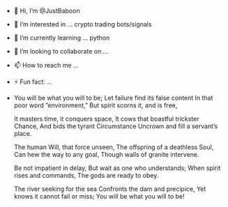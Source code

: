 - 👋 Hi, I’m @JustBaboon
- 👀 I’m interested in ... crypto trading bots/signals
- 🌱 I’m currently learning ... python
- 💞️ I’m looking to collaborate on ...
- 📫 How to reach me ...
- ⚡ Fun fact: ...

-  You will be what you will to be;
   Let failure find its false content
   In that poor word ”environment,”
   But spirit scorns it, and is free,

   It masters time, it conquers space, 
   It cows that boastful trickster Chance,
   And bids the tyrant Circumstance
   Uncrown and fill a servant’s place.

   The human Will, that force unseen, 
   The offspring of a deathless Soul,
   Can hew the way to any goal,
   Though walls of granite intervene.

   Be not impatient in delay, 
   But wait as one who understands;
   When spirit rises and commands,
   The gods are ready to obey.

   The river seeking for the sea 
   Confronts the dam and precipice,
   Yet knows it cannot fail or miss;
   You will be what you will to be!
